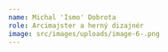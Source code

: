 ```yaml
---
name: Michal 'Ismo' Dobrota
role: Arcimajster a herný dizajnér
image: src/images/uploads/image-6-.png
---
```

